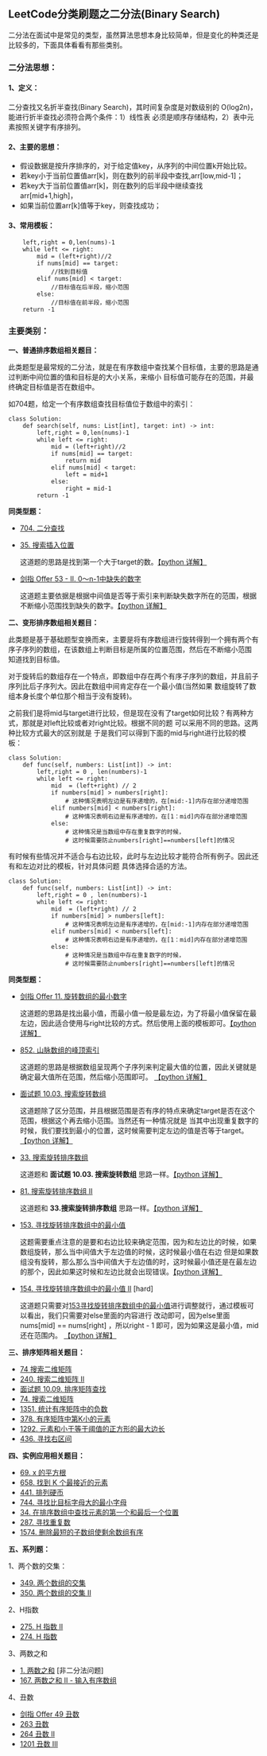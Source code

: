 ## LeetCode分类刷题之二分法(Binary Search)

二分法在面试中是常见的类型，虽然算法思想本身比较简单，但是变化的种类还是比较多的，下面具体看看有那些类别。

### 二分法思想：

#### 1、定义：
		
二分查找又名折半查找(Binary Search)，其时间复杂度是对数级别的 O(log2n)，能进行折半查找必须符合两个条件：1）线性表
必须是顺序存储结构，2）表中元素按照关键字有序排列。

#### 2、主要的思想：

- 假设数据是按升序排序的，对于给定值key，从序列的中间位置k开始比较。
- 若key小于当前位置值arr[k]，则在数列的前半段中查找,arr[low,mid-1]；
- 若key大于当前位置值arr[k]，则在数列的后半段中继续查找arr[mid+1,high]，
- 如果当前位置arr[k]值等于key，则查找成功；


#### 3、常用模板：

```
	left,right = 0,len(nums)-1
	while left <= right:
		mid = (left+right)//2
		if nums[mid] == target:
			//找到目标值
		elif nums[mid] < target:
			//目标值在后半段，缩小范围
		else:
			//目标值在前半段，缩小范围
	return -1
```



### 主要类别：

**一、普通排序数组相关题目：**

此类题型是最常规的二分法，就是在有序数组中查找某个目标值，主要的思路是通过判断中间位置的值和目标是的大小关系，来缩小
目标值可能存在的范围，并最终确定目标值是否在数组中。

如704题，给定一个有序数组查找目标值位于数组中的索引：

```
class Solution:
    def search(self, nums: List[int], target: int) -> int:
        left,right = 0,len(nums)-1
        while left <= right:
            mid = (left+right)//2
            if nums[mid] == target:
                return mid
            elif nums[mid] < target:
                left = mid+1
            else:
                right = mid-1
        return -1
```


**同类型题：**

- [704. 二分查找](https://leetcode-cn.com/problems/binary-search)

- [35. 搜索插入位置](https://leetcode-cn.com/problems/search-insert-position/) 
	
	这道题的思路是找到第一个大于target的数。[【python 详解】](./daily/35_2020-11-12_搜索插入位置.md)

- [剑指 Offer 53 - II. 0～n-1中缺失的数字](https://leetcode-cn.com/problems/que-shi-de-shu-zi-lcof/) 
	
	这道题主要依据是根据中间值是否等于索引来判断缺失数字所在的范围，根据不断缩小范围找到缺失的数字。[【python 详解】](./daily/剑指Offer53_2020-11-12_0～n-1中缺失的数字.md)

**二、变形排序数组相关题目：**

此类题是基于基础题型变换而来，主要是将有序数组进行旋转得到一个拥有两个有序子序列的数组，在该数组上判断目标是所属的位置范围，然后在不断缩小范围
知道找到目标值。

对于旋转后的数组存在一个特点，即数组中存在两个有序子序列的数组，并且前子序列比后子序列大。因此在数组中间肯定存在一个最小值(当然如果
数组旋转了数组本身长度个单位那个相当于没有旋转)。

之前我们是将mid与target进行比较，但是现在没有了target如何比较？有两种方式，那就是对left比较或者对right比较。根据不同的题
可以采用不同的思路。这两种比较方式最大的区别就是
于是我们可以得到下面的mid与right进行比较的模板：

```
class Solution:
    def func(self, numbers: List[int]) -> int:
        left,right = 0 , len(numbers)-1
        while left <= right:
            mid  = (left+right) // 2
            if numbers[mid] > numbers[right]: 
				# 这种情况表明左边是有序递增的，在[mid:-1]内存在部分递增范围
            elif numbers[mid] < numbers[right]:
                # 这种情况表明右边是有序递增的，在[1：mid]内存在部分递增范围
            else:
                # 这种情况是当数组中存在重复数字的时候，
				# 这时候需要防止numbers[right]==numbers[left]的情况
```

有时候有些情况并不适合与右边比较，此时与左边比较才能符合所有例子。因此还有和左边对比的模板，针对具体问题
具体选择合适的方法。

```
class Solution:
    def func(self, numbers: List[int]) -> int:
        left,right = 0 , len(numbers)-1
        while left <= right:
            mid  = (left+right) // 2
            if numbers[mid] > numbers[left]: 
				# 这种情况表明左边是有序递增的，在[mid:-1]内存在部分递增范围
            elif numbers[mid] < numbers[left]:
                # 这种情况表明右边是有序递增的，在[1：mid]内存在部分递增范围
            else:
                # 这种情况是当数组中存在重复数字的时候，
				# 这时候需要防止numbers[right]==numbers[left]的情况
```


**同类型题：**

- [剑指 Offer 11. 旋转数组的最小数字](https://leetcode-cn.com/problems/xuan-zhuan-shu-zu-de-zui-xiao-shu-zi-lcof/)
	
	这道题的思路是找出最小值，而最小值一般是最左边，为了将最小值保留在最左边，因此适合使用与right比较的方式。然后使用上面的模板即可。[【python 详解】](./daily/剑指offer11旋转数组的最小数字.md)

- [852. 山脉数组的峰顶索引](https://leetcode-cn.com/problems/peak-index-in-a-mountain-array/) 
	
	这道题的思路是根据数组呈现两个子序列来判定最大值的位置，因此关键就是确定最大值所在范围，然后缩小范围即可。 [【python 详解】](./daily/852_2020-11-12_山脉数组的峰顶索引.md)
	
- [面试题 10.03. 搜索旋转数组](https://leetcode-cn.com/problems/search-rotate-array-lcci/)
	
	这道题除了区分范围，并且根据范围是否有序的特点来确定target是否在这个范围，根据这个再去缩小范围。当然还有一种情况就是
	当其中出现重复数字的时候，我们要找到最小的位置，这时候需要判定左边的值是否等于target。   [【python 详解】](./daily/面试题1003_2020-07-20.md)
	
- [33. 搜索旋转排序数组](https://leetcode-cn.com/problems/search-in-rotated-sorted-array/)
	
	这道题和 **面试题 10.03. 搜索旋转数组** 思路一样。[【python 详解】](./daily/33_2020-04-06搜索旋转排序数组.md)
	
- [81. 搜索旋转排序数组 II](https://leetcode-cn.com/problems/search-in-rotated-sorted-array-ii/)

	这道题和 **33.搜索旋转排序数组** 思路一样。[【python 详解】](./daily/81_2020-11-12搜索旋转排序数组II.md)
	
	
- [153. 寻找旋转排序数组中的最小值](https://leetcode-cn.com/problems/find-minimum-in-rotated-sorted-array/)
	
	这题需要重点注意的是要和右边比较来确定范围，因为和左边比的时候，如果数组旋转，那么当中间值大于左边值的时候，这时候最小值在右边
	但是如果数组没有旋转，那么那么当中间值大于左边值的时，这时候最小值还是在最左边的那个，因此如果这时候和左边比就会出现错误。[【python 详解】](./daily/153_2020-04-07寻找旋转排序数组中的最小值.md)


- [154. 寻找旋转排序数组中的最小值 II](https://leetcode-cn.com/problems/find-minimum-in-rotated-sorted-array-ii/) [hard]
	
	这道题只需要对[153寻找旋转排序数组中的最小值]()进行调整就行，通过模板可以看出，我们只需要对else里面的内容进行
	改动即可，因为else里面 nums[mid] == nums[right] ，所以right - 1 即可，因为如果这是最小值，mid还在范围内。  [【python 详解】](./daily/154_2020-11-12寻找旋转排序数组中的最小值II.md)
	

**三、排序矩阵相关题目：**

- [74  搜索二维矩阵  ](https://leetcode-cn.com/problems/search-a-2d-matrix)
- [240. 搜索二维矩阵 II](https://leetcode-cn.com/problems/search-a-2d-matrix-ii/)
- [面试题 10.09. 排序矩阵查找](https://leetcode-cn.com/problems/sorted-matrix-search-lcci/)
- [74. 搜索二维矩阵](https://leetcode-cn.com/problems/search-a-2d-matrix/)
- [1351. 统计有序矩阵中的负数](https://leetcode-cn.com/problems/count-negative-numbers-in-a-sorted-matrix/)
- [378. 有序矩阵中第K小的元素](https://leetcode-cn.com/problems/kth-smallest-element-in-a-sorted-matrix/)
- [1292. 元素和小于等于阈值的正方形的最大边长](https://leetcode-cn.com/problems/maximum-side-length-of-a-square-with-sum-less-than-or-equal-to-threshold/)
- [436. 寻找右区间](https://leetcode-cn.com/problems/find-right-interval/)


**四、实例应用相关题目：**

- [69. x 的平方根](https://leetcode-cn.com/problems/sqrtx/)
- [658. 找到 K 个最接近的元素](https://leetcode-cn.com/problems/find-k-closest-elements/)
- [441. 排列硬币](https://leetcode-cn.com/problems/arranging-coins/)
- [744. 寻找比目标字母大的最小字母](https://leetcode-cn.com/problems/find-smallest-letter-greater-than-target/)
- [34. 在排序数组中查找元素的第一个和最后一个位置](https://leetcode-cn.com/problems/find-first-and-last-position-of-element-in-sorted-array/)
- [287. 寻找重复数](https://leetcode-cn.com/problems/find-the-duplicate-number/)
- [1574. 删除最短的子数组使剩余数组有序](https://leetcode-cn.com/problems/shortest-subarray-to-be-removed-to-make-array-sorted/)

**五、系列题：**

1、两个数的交集：

- [349. 两个数组的交集](https://leetcode-cn.com/problems/intersection-of-two-arrays/)
- [350. 两个数组的交集 II](https://leetcode-cn.com/problems/intersection-of-two-arrays-ii/)

2、H指数

- [275. H 指数 II](https://leetcode-cn.com/problems/h-index-ii/)
- [274. H 指数](https://leetcode-cn.com/problems/h-index/)


3、两数之和

- [1. 两数之和](https://leetcode-cn.com/problems/two-sum/solution/liang-shu-zhi-he-by-leetcode-solution/) [非二分法问题]
- [167. 两数之和 II - 输入有序数组](https://leetcode-cn.com/problems/two-sum-ii-input-array-is-sorted/)

4、丑数
- [剑指 Offer 49	丑数](https://leetcode-cn.com/problems/chou-shu-lcof)
- [263	丑数](https://leetcode-cn.com/problems/ugly-number)
- [264	丑数 II](https://leetcode-cn.com/problems/ugly-number-ii)
- [1201	丑数 III](https://leetcode-cn.com/problems/ugly-number-iii)